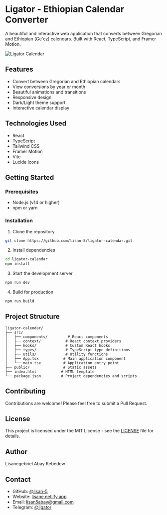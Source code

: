 # Ligator - Ethiopian Calendar Converter

A beautiful and interactive web application that converts between Gregorian and Ethiopian (Ge'ez) calendars. Built with React, TypeScript, and Framer Motion.

![Ligator Calendar](https://github.com/lisan-5/ligator-calendar/raw/main/preview.png)

## Features

- Convert between Gregorian and Ethiopian calendars
- View conversions by year or month
- Beautiful animations and transitions
- Responsive design
- Dark/Light theme support
- Interactive calendar display

## Technologies Used

- React
- TypeScript
- Tailwind CSS
- Framer Motion
- Vite
- Lucide Icons

## Getting Started

### Prerequisites

- Node.js (v14 or higher)
- npm or yarn

### Installation

1. Clone the repository
```bash
git clone https://github.com/lisan-5/ligator-calendar.git
```

2. Install dependencies
```bash
cd ligator-calendar
npm install
```

3. Start the development server
```bash
npm run dev
```

4. Build for production
```bash
npm run build
```

## Project Structure

```
ligator-calendar/
├── src/
│   ├── components/         # React components
│   ├── context/           # React context providers
│   ├── hooks/             # Custom React hooks
│   ├── types/             # TypeScript type definitions
│   ├── utils/             # Utility functions
│   ├── App.tsx           # Main application component
│   └── main.tsx          # Application entry point
├── public/               # Static assets
├── index.html           # HTML template
└── package.json         # Project dependencies and scripts
```

## Contributing

Contributions are welcome! Please feel free to submit a Pull Request.

## License

This project is licensed under the MIT License - see the [LICENSE](LICENSE) file for details.

## Author

Lisanegebriel Abay Kebedew

## Contact

- GitHub: [@lisan-5](https://github.com/lisan-5)
- Website: [lisane.netlify.app](https://lisane.netlify.app/)
- Email: lisan5abay@gmail.com
- Telegram: [@ligator](https://t.me/ligator)